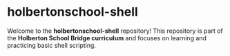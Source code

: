# holbertonschool-shell

Welcome to the **holbertonschool-shell** repository! This repository is part of the **Holberton School Bridge curriculum** and focuses on learning and practicing basic shell scripting.
